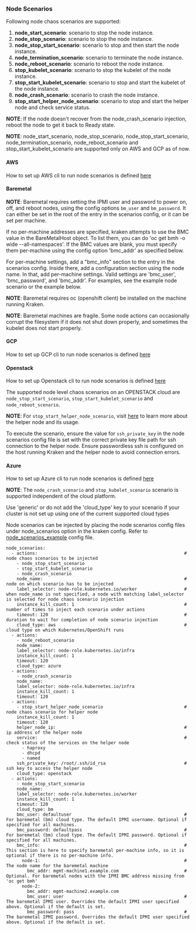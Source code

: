 ### Node Scenarios

Following node chaos scenarios are supported:

1. **node_start_scenario**: scenario to stop the node instance.
2. **node_stop_scenario**: scenario to stop the node instance.
3. **node_stop_start_scenario**: scenario to stop and then start the node instance.
4. **node_termination_scenario**: scenario to terminate the node instance.
5. **node_reboot_scenario**: scenario to reboot the node instance.
6. **stop_kubelet_scenario**: scenario to stop the kubelet of the node instance.
7. **stop_start_kubelet_scenario**: scenario to stop and start the kubelet of the node instance.
8. **node_crash_scenario**: scenario to crash the node instance.
9. **stop_start_helper_node_scenario**: scenario to stop and start the helper node and check service status.

**NOTE**: If the node doesn't recover from the node_crash_scenario injection, reboot the node to get it back to Ready state.

**NOTE**: node_start_scenario, node_stop_scenario, node_stop_start_scenario, node_termination_scenario, node_reboot_scenario and stop_start_kubelet_scenario are supported only on AWS and GCP as of now.

#### AWS

How to set up AWS cli to run node scenarios is defined [here](cloud_setup.md#aws)

#### Baremetal
**NOTE**: Baremetal requires setting the IPMI user and password to power on, off, and reboot nodes, using the config options `bm_user` and `bm_password`. It can either be set in the root of the entry in the scenarios config, or it can be set per machine.

If no per-machine addresses are specified, kraken attempts to use the BMC value in the BareMetalHost object. To list them, you can do 'oc get bmh -o wide --all-namespaces'. If the BMC values are blank, you must specify them per-machine using the config option 'bmc_addr' as specified below.

For per-machine settings, add a "bmc_info" section to the entry in the scenarios config. Inside there, add a configuration section using the node name. In that, add per-machine settings. Valid settings are 'bmc_user', 'bmc_password', and 'bmc_addr'.
For examples, see the example node scenario or the example below.

**NOTE**: Baremetal requires oc (openshift client) be installed on the machine running Kraken.

**NOTE**: Baremetal machines are fragile. Some node actions can occasionally corrupt the filesystem if it does not shut down properly, and sometimes the kubelet does not start properly.

#### GCP
How to set up GCP cli to run node scenarios is defined [here](cloud_setup.md#gcp)

#### Openstack

How to set up Openstack cli to run node scenarios is defined [here](cloud_setup.md#openstack)

The supported node level chaos scenarios on an OPENSTACK cloud are `node_stop_start_scenario`, `stop_start_kubelet_scenario` and `node_reboot_scenario`.

**NOTE**: For `stop_start_helper_node_scenario`,  visit [here](https://github.com/RedHatOfficial/ocp4-helpernode) to learn more about the helper node and its usage.

To execute the scenario, ensure the value for `ssh_private_key` in the node scenarios config file is set with the correct private key file path for ssh connection to the helper node. Ensure passwordless ssh is configured on the host running Kraken and the helper node to avoid connection errors.


#### Azure

How to set up Azure cli to run node scenarios is defined [here](cloud_setup.md#azure)


**NOTE**: The `node_crash_scenario` and `stop_kubelet_scenario` scenario is supported independent of the cloud platform.

Use 'generic' or do not add the 'cloud_type' key to your scenario if your cluster is not set up using one of the current supported cloud types

Node scenarios can be injected by placing the node scenarios config files under node_scenarios option in the kraken config. Refer to [node_scenarios_example](https://github.com/openshift-scale/kraken/blob/master/scenarios/node_scenarios_example.yml) config file.

```
node_scenarios:
  - actions:                                                        # node chaos scenarios to be injected
    - node_stop_start_scenario
    - stop_start_kubelet_scenario
    - node_crash_scenario
    node_name:                                                      # node on which scenario has to be injected
    label_selector: node-role.kubernetes.io/worker                  # when node_name is not specified, a node with matching label_selector is selected for node chaos scenario injection
    instance_kill_count: 1                                          # number of times to inject each scenario under actions
    timeout: 120                                                    # duration to wait for completion of node scenario injection
    cloud_type: aws                                                 # cloud type on which Kubernetes/OpenShift runs
  - actions:
    - node_reboot_scenario
    node_name:
    label_selector: node-role.kubernetes.io/infra
    instance_kill_count: 1
    timeout: 120
    cloud_type: azure
  - actions:
    - node_crash_scenario
    node_name:
    label_selector: node-role.kubernetes.io/infra
    instance_kill_count: 1
    timeout: 120
  - actions:
    - stop_start_helper_node_scenario                               # node chaos scenario for helper node
    instance_kill_count: 1
    timeout: 120
    helper_node_ip:                                                 # ip address of the helper node
    service:                                                        # check status of the services on the helper node
      - haproxy
      - dhcpd
      - named
    ssh_private_key: /root/.ssh/id_rsa                              # ssh key to access the helper node
    cloud_type: openstack
  - actions:
    - node_stop_start_scenario
    node_name:
    label_selector: node-role.kubernetes.io/worker
    instance_kill_count: 1
    timeout: 120
    cloud_type: bm
    bmc_user: defaultuser                                           # For baremetal (bm) cloud type. The default IPMI username. Optional if specified for all machines.
    bmc_password: defaultpass                                       # For baremetal (bm) cloud type. The default IPMI password. Optional if specified for all machines.
    bmc_info:                                                       # This section is here to specify baremetal per-machine info, so it is optional if there is no per-machine info.
      node-1:                                                       # The node name for the baremetal machine
        bmc_addr: mgmt-machine1.example.com                         # Optional. For baremetal nodes with the IPMI BMC address missing from 'oc get bmh'
      node-2:
        bmc_addr: mgmt-machine2.example.com
        bmc_user: user                                              # The baremetal IPMI user. Overrides the default IPMI user specified above. Optional if the default is set.
        bmc_password: pass                                          # The baremetal IPMI password. Overrides the default IPMI user specified above. Optional if the default is set.
```
